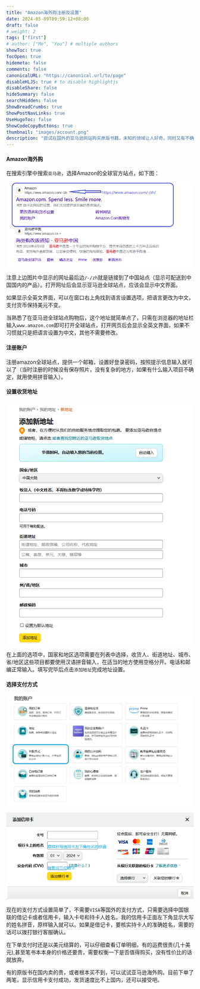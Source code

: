 ```yaml
---
title: "Amazon海外购注册及设置"
date: 2024-05-09T09:59:12+08:00
draft: false
# weight: 2
tags: ["first"]
# author: ["Me", "You"] # multiple authors
showToc: true
TocOpen: true
hidemeta: false
comments: false
canonicalURL: "https://canonical.url/to/page"
disableHLJS: true # to disable highlightjs
disableShare: false
hideSummary: false
searchHidden: false
ShowBreadCrumbs: true
ShowPostNavLinks: true
UseHugoToc: false
ShowCodeCopyButtons: true
thumbnail: "images/account.png"
description: "尝试在国外的亚马逊网站购买原版书籍，未知的领域让人好奇，同时又有不确定的困惑，在网上搜了相对简单的方法，这里记录一下"
---
```


#### Amazon海外购

在搜索引擎中搜索`亚马逊`，选择Amazon的全球官方站点，如下图：

![img](images/Amazon.png)

注意上边图片中显示的网址最后边`/-/zh`就是链接到了中国站点（显示可配送到中国国内的产品）。打开网址后会显示亚马逊全球站点，应该会显示中文界面。

如果显示全英文界面，可以在窗口右上角找到语言设置选项，把语言更改为中文，支付货币保持美元不变。

当熟悉了在亚马逊全球站点购物后，这个地址就简单点了，只需在浏览器的地址栏输入`www.amazon.com`即可打开全球站点，打开网页后会显示全英文界面，如果不习惯就只是把语言设置为中文，其他不需要修改。

#### 注册账户

​    注册amazon全球站点，提供一个邮箱，设置好登录密码，按照提示信息输入就可以了（当时注册的时候没有保存照片，没有复杂的地方，如果有什么输入项目不确定，就用使用拼音输入）。

#### 设置收货地址

![img](images/address.png)

在上面的选项中，国家和地区选项需要在列表中选择，收货人、街道地址、城市、省/地区这些项目都要使用汉语拼音输入，在适当的地方使用空格分开。电话和邮编正常输入。填写完毕后点击`添加地址`完成地址设置。

#### 选择支付方式

![img](images/account.png)

![img](images/UnionPay.png)

现在的支付方式设置简单了，不需要`VISA`等国外的支付方式，只需要选择中国银联的借记卡或者信用卡，输入卡号和持卡人姓名。我的信用卡正面左下角显示大写的姓名拼音，原样输入就可以。如果是借记卡，要核实持卡人的准确姓名，需要的话可以拨打银行客服确认。

在下单支付时还是以美元结算的，可以仔细查看订单明细，有的运费很贵(几十美元),甚至笔书本本身的价格还要贵，需要权衡一下是否值得购买，没有性价比的话就放弃。

有的原版书在国内卖的贵，或者根本买不到，可以试试亚马逊海外购。目前下单了两笔，显示信用卡支付成功，发货速度比不上国内，还可以接受吧。

